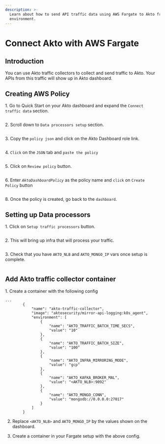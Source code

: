 ```yaml
---
description: >-
  Learn about how to send API traffic data using AWS Fargate to Akto from your
  environment.
---
```


# Connect Akto with AWS Fargate

## Introduction

You can use Akto traffic collectors to collect and send traffic to Akto. Your APIs from this traffic will show up in Akto dashboard.

## Creating AWS Policy

1\. Go to Quick Start on your Akto dashboard and expand the `Connect traffic data` section.

<figure><img src="https://user-images.githubusercontent.com/91221068/236832212-603647ca-fceb-46fc-baf7-150c2e6b7ec0.png" alt=""><figcaption></figcaption></figure>

2\. Scroll down to `Data processors setup` section.

<figure><img src="https://user-images.githubusercontent.com/91221068/237100095-67164c73-2a0b-4505-8268-c932df4a1d27.png" alt=""><figcaption></figcaption></figure>

3\. Copy the `policy json` and click on the Akto Dashboard role link.

<figure><img src="https://user-images.githubusercontent.com/91221068/237100542-c3df31bc-9f7d-4be0-a626-038a31d33ce8.png" alt=""><figcaption></figcaption></figure>

4\. `Click` on the `JSON` tab and `paste the policy`

<figure><img src="https://user-images.githubusercontent.com/91221068/236832279-70340e39-3ccb-4118-9ee9-039711c7e22d.png" alt=""><figcaption></figcaption></figure>

5\. Click on `Review policy` button.

<figure><img src="https://user-images.githubusercontent.com/91221068/236832289-afe2931b-c11a-44b8-a946-79cf0e106dfa.png" alt=""><figcaption></figcaption></figure>

6\. Enter _`AktoDashboardPolicy`_ as the policy name and `click` on `Create Policy` button

<figure><img src="https://user-images.githubusercontent.com/91221068/236832299-996d635d-5c0d-43d3-8ee3-eb53f7de952d.png" alt=""><figcaption></figcaption></figure>

8\. Once the policy is created, go back to the `dashboard`.

## Setting up Data processors

1\. Click on `Setup traffic processors` button.

<figure><img src="https://github.com/akto-api-security/Documentation/assets/91221068/c3e08f08-ec81-4c47-b3b0-fbc1eacc4fe0" alt=""><figcaption></figcaption></figure>

2\. This will bring up infra that will process your traffic.&#x20;

<figure><img src="https://github.com/akto-api-security/Documentation/assets/91221068/7d7d437d-1370-4628-aa10-908b33b907b0" alt=""><figcaption></figcaption></figure>

3\. Check that you have `AKTO_NLB` and `AKTO_MONGO_IP` vars once setup is complete.&#x20;

<figure><img src="https://github.com/akto-api-security/Documentation/assets/91221068/7c79c400-7a0a-4421-96ed-fbb063e025f5" alt=""><figcaption></figcaption></figure>

## Add Akto traffic collector container

1\. Create a container with the following config

```
...
        {
            "name": "akto-traffic-collector",
            "image": "aktosecurity/mirror-api-logging:k8s_agent",
            "environment": [
                {
                    "name": "AKTO_TRAFFIC_BATCH_TIME_SECS",
                    "value": "10"
                },
                {
                    "name": "AKTO_TRAFFIC_BATCH_SIZE",
                    "value": "100"
                },
                {
                    "name": "AKTO_INFRA_MIRRORING_MODE",
                    "value": "gcp"
                },
                {
                    "name": "AKTO_KAFKA_BROKER_MAL",
                    "value": "<AKTO_NLB>:9092"
                },
                {
                    "name": "AKTO_MONGO_CONN",
                    "value": "mongodb://0.0.0.0:27017"
                }
            ]
        }

```

2. Replace `<AKTO_NLB>` and `AKTO_MONGO_IP` by the values shown on the dashboard.
3.  Create a container in your Fargate setup with the above config.

    <figure><img src="https://github.com/akto-api-security/Documentation/assets/91221068/f402ee3c-3a77-4b65-850d-3cb97afa4feb" alt=""><figcaption></figcaption></figure>
